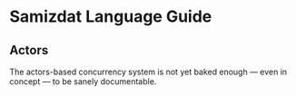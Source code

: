 Samizdat Language Guide
=======================

Actors
------

The actors-based  concurrency system is not yet baked enough &mdash;
even in concept &mdash; to be sanely documentable.
